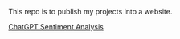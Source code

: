 This repo is to publish my projects into a website.

[ChatGPT Sentiment Analysis](./ChatGPT_sentiment_analysis.md)